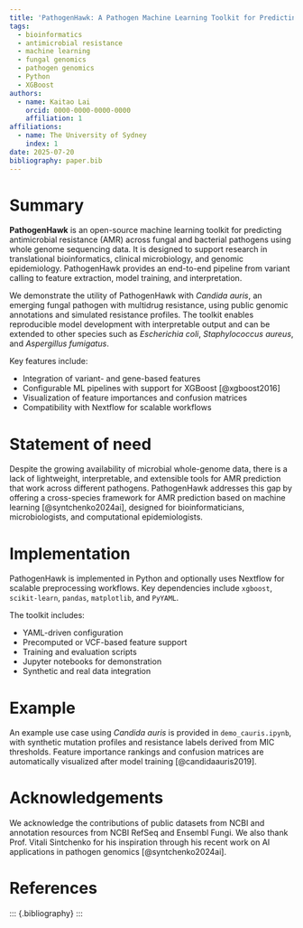 ```yaml
---
title: 'PathogenHawk: A Pathogen Machine Learning Toolkit for Predicting Antimicrobial Resistance from Genomic Features'
tags:
  - bioinformatics
  - antimicrobial resistance
  - machine learning
  - fungal genomics
  - pathogen genomics
  - Python
  - XGBoost
authors:
  - name: Kaitao Lai
    orcid: 0000-0000-0000-0000
    affiliation: 1
affiliations:
  - name: The University of Sydney
    index: 1
date: 2025-07-20
bibliography: paper.bib
---
```


# Summary

**PathogenHawk** is an open-source machine learning toolkit for predicting antimicrobial resistance (AMR) across fungal and bacterial pathogens using whole genome sequencing data. It is designed to support research in translational bioinformatics, clinical microbiology, and genomic epidemiology. PathogenHawk provides an end-to-end pipeline from variant calling to feature extraction, model training, and interpretation.

We demonstrate the utility of PathogenHawk with *Candida auris*, an emerging fungal pathogen with multidrug resistance, using public genomic annotations and simulated resistance profiles. The toolkit enables reproducible model development with interpretable output and can be extended to other species such as *Escherichia coli*, *Staphylococcus aureus*, and *Aspergillus fumigatus*.

Key features include:
- Integration of variant- and gene-based features
- Configurable ML pipelines with support for XGBoost [@xgboost2016]
- Visualization of feature importances and confusion matrices
- Compatibility with Nextflow for scalable workflows

# Statement of need

Despite the growing availability of microbial whole-genome data, there is a lack of lightweight, interpretable, and extensible tools for AMR prediction that work across different pathogens. PathogenHawk addresses this gap by offering a cross-species framework for AMR prediction based on machine learning [@syntchenko2024ai], designed for bioinformaticians, microbiologists, and computational epidemiologists.

# Implementation

PathogenHawk is implemented in Python and optionally uses Nextflow for scalable preprocessing workflows. Key dependencies include `xgboost`, `scikit-learn`, `pandas`, `matplotlib`, and `PyYAML`.

The toolkit includes:
- YAML-driven configuration
- Precomputed or VCF-based feature support
- Training and evaluation scripts
- Jupyter notebooks for demonstration
- Synthetic and real data integration

# Example

An example use case using *Candida auris* is provided in `demo_cauris.ipynb`, with synthetic mutation profiles and resistance labels derived from MIC thresholds. Feature importance rankings and confusion matrices are automatically visualized after model training [@candidaauris2019].

# Acknowledgements

We acknowledge the contributions of public datasets from NCBI and annotation resources from NCBI RefSeq and Ensembl Fungi. We also thank Prof. Vitali Sintchenko for his inspiration through his recent work on AI applications in pathogen genomics [@syntchenko2024ai].

# References

::: {.bibliography}
:::
